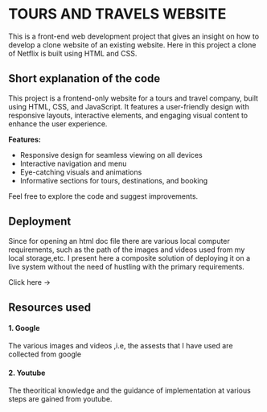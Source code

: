 # TOURS AND TRAVELS WEBSITE
This is a front-end web development project that gives an insight on how to develop a clone website of an existing website. Here in this project a clone of Netflix is built using HTML and CSS. 
## Short explanation of the code
This project is a frontend-only website for a tours and travel company, built using HTML, CSS, and JavaScript. It features a user-friendly design with responsive layouts, interactive elements, and engaging visual content to enhance the user experience.

**Features:**
- Responsive design for seamless viewing on all devices
- Interactive navigation and menu
- Eye-catching visuals and animations
- Informative sections for tours, destinations, and booking

Feel free to explore the code and suggest improvements.
## Deployment
Since for opening an html doc file there are various local computer requirements, such as the path of the images and videos used from my local storage,etc. I present here a composite solution of deploying it on a live system without the need of hustling with the primary requirements.


Click here ->
## Resources used
#### 1. Google
The various images and videos ,i.e, the assests that I have used are collected from google
#### 2. Youtube
The theoritical knowledge and the guidance of implementation at various steps are gained from youtube. 
